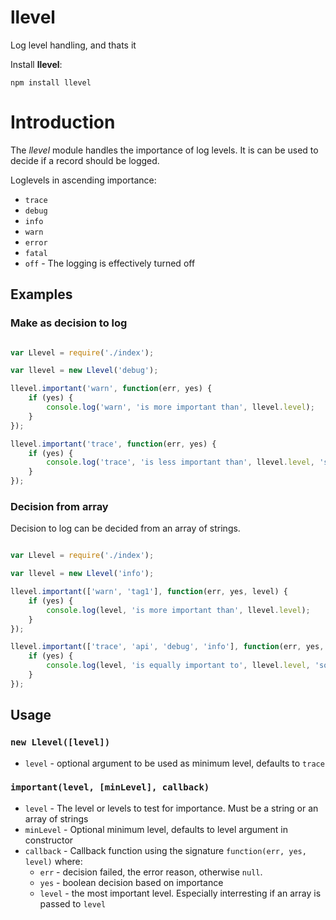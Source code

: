 llevel
===========

Log level handling, and thats it

Install **llevel**:
```
npm install llevel
```

# Introduction

The *llevel* module handles the importance of log levels. It is can be used to decide if a record should be logged.

Loglevels in ascending importance:

* `trace`
* `debug`
* `info`
* `warn`
* `error`
* `fatal`
* `off` - The logging is effectively turned off

## Examples

### Make as decision to log

```javascript

var Llevel = require('./index');

var llevel = new Llevel('debug');

llevel.important('warn', function(err, yes) {
    if (yes) {
        console.log('warn', 'is more important than', llevel.level);
    }
});

llevel.important('trace', function(err, yes) {
    if (yes) {
        console.log('trace', 'is less important than', llevel.level, 'so this should never happen');
    }
});

```

### Decision from array

Decision to log can be decided from an array of strings.

```javascript

var Llevel = require('./index');

var llevel = new Llevel('info');

llevel.important(['warn', 'tag1'], function(err, yes, level) {
    if (yes) {
        console.log(level, 'is more important than', llevel.level);
    }
});

llevel.important(['trace', 'api', 'debug', 'info'], function(err, yes, level) {
    if (yes) {
        console.log(level, 'is equally important to', llevel.level, 'so this should happen');
    }
});

```

## Usage

### `new Llevel([level])`

- `level` - optional argument to be used as minimum level, defaults to `trace`

### `important(level, [minLevel], callback)`

- `level` - The level or levels to test for importance. Must be a string or an array of strings
- `minLevel` - Optional minimum level, defaults to level argument in constructor
- `callback` - Callback function using the signature `function(err, yes, level)` where:
  - `err` - decision failed, the error reason, otherwise `null`.
  - `yes` - boolean decision based on importance
  - `level` - the most important level. Especially interresting if an array is passed to `level`